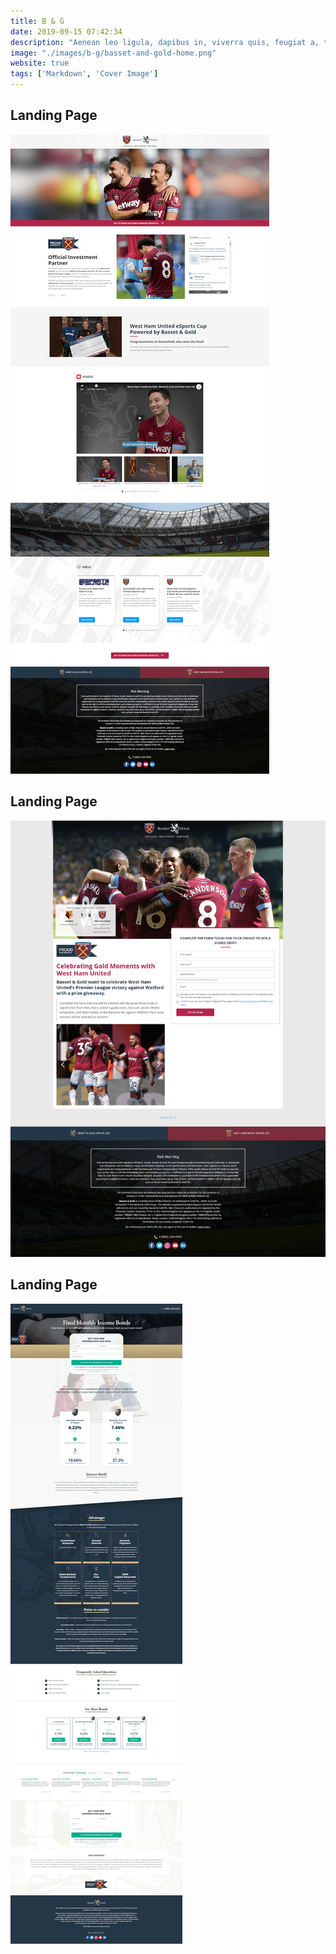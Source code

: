 ```yaml
---
title: B & G
date: 2019-09-15 07:42:34
description: "Aenean leo ligula, dapibus in, viverra quis, feugiat a, tellus. Phasellus viverra nulla ut metus varius laoreet."
image: "./images/b-g/basset-and-gold-home.png"
website: true
tags: ['Markdown', 'Cover Image']
---
```



<h2 class="uk-heading-line"><span>Landing Page</span></h2>

![Landing Page](./images/b-g/b-g-westham.png)


<h2 class="uk-heading-line"><span>Landing Page</span></h2>

![Landing Page](./images/b-g/bg-westham-lp.png)

<h2 class="uk-heading-line"><span>Landing Page</span></h2>

![Landing Page](./images/b-g/bg-landing-page.png)
